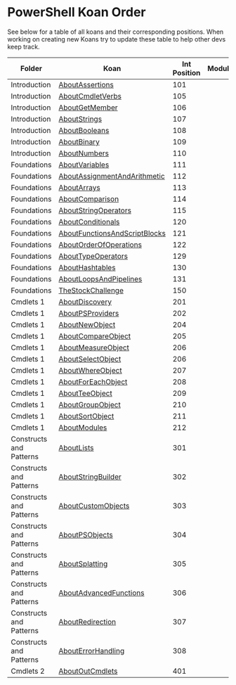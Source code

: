 # PowerShell Koan Order
See below for a table of all koans and their corresponding positions. When working on creating new Koans try to update these table to help other devs keep track.

| Folder                    |  Koan                           |  Int Position  |  Module      |
|---------------------------|---------------------------------|----------------|--------------|
|  Introduction              |[AboutAssertions](Koans/Introduction/AboutAssertions.Koans.ps1)|101| |
|  Introduction            |[AboutCmdletVerbs](Koans/Introduction/AboutCmdletVerbs.Koans.ps1)|105| |
|  Introduction            |[AboutGetMember](Koans/Introduction/AboutGetMember.Koans.ps1)|106| |
|  Introduction              |[AboutStrings](Koans/Introduction/AboutStrings.Koans.ps1)|107| |
|  Introduction            |[AboutBooleans](Koans/Introduction/AboutBooleans.Koans.ps1)|108| |
|  Introduction            |[AboutBinary](Koans/Introduction/AboutBinary.Koans.ps1)|109| |
|  Introduction            |[AboutNumbers](Koans/Introduction/AboutNumbers.Koans.ps1)|110| |
|  Foundations              |[AboutVariables](Koans/Foundations/AboutVariables.Koans.ps1)|111| |
|  Foundations              |[AboutAssignmentAndArithmetic](Koans/Foundations/AboutAssignmentAndArithmetic.Koans.ps1)|112| |
|  Foundations              |[AboutArrays](Koans/Foundations/AboutArrays.Koans.ps1)|113| |
|  Foundations              |[AboutComparison](Koans/Foundations/AboutComparison.Koans.ps1)|114| |
|  Foundations              |[AboutStringOperators](Koans/Foundations/AboutStringOperators.Koans.ps1)|115| |
|  Foundations              |[AboutConditionals](Koans/Foundations/AboutConditionals.Koans.ps1)|120| |
|  Foundations              |[AboutFunctionsAndScriptBlocks](Koans/Foundations/AboutFunctionsAndScriptBlocks.Koans.ps1)|121| |
|  Foundations              |[AboutOrderOfOperations](Koans/Foundations/AboutOrderOfOperations.Koans.ps1)|122| |
|  Foundations              |[AboutTypeOperators](Koans/Foundations/AboutTypeOperators.Koans.ps1)|129| |
|  Foundations              |[AboutHashtables](Koans/Foundations/AboutHashtables.Koans.ps1)|130| |
|  Foundations              |[AboutLoopsAndPipelines](Koans/Foundations/AboutLoopsAndPipelines.Koans.ps1)|131| |
|  Foundations              |[TheStockChallenge](Koans/Katas/TheStockChallenge.Koans.ps1)|150 | |
|  Cmdlets 1                |[AboutDiscovery](Koans/Cmdlets%201/AboutDiscovery.Koans.ps1)|201| |
|  Cmdlets 1                |[AboutPSProviders](Koans/Cmdlets%201/AboutPSProviders.Koans.ps1)|202| |
|  Cmdlets 1                |[AboutNewObject](Koans/Cmdlets%201/AboutNewObject.Koans.ps1)|204| |
|  Cmdlets 1                |[AboutCompareObject](Koans/Cmdlets%201/AboutCompareObject.Koans.ps1)|205| |
|  Cmdlets 1                |[AboutMeasureObject](Koans/Cmdlets%201/AboutMeasureObject.Koans.ps1)|206| |
|  Cmdlets 1                |[AboutSelectObject](Koans/Cmdlets%201/AboutSelectObject.Koans.ps1)|206| |
|  Cmdlets 1                |[AboutWhereObject](Koans/Cmdlets%201/AboutWhereObject.Koans.ps1)|207| |
|  Cmdlets 1                |[AboutForEachObject](Koans/Cmdlets%201/AboutForEachObject.Koans.ps1)|208| |
|  Cmdlets 1                |[AboutTeeObject](Koans/Cmdlets%201/AboutTeeObject.Koans.ps1)|209| |
|  Cmdlets 1                |[AboutGroupObject](Koans/Cmdlets%201/AboutGroupObject.Koans.ps1)|210| |
|  Cmdlets 1                |[AboutSortObject](Koans/Cmdlets%201/AboutSortObject.Koans.ps1)|211| |
|  Cmdlets 1                |[AboutModules](Koans/Cmdlets%201/AboutModules.Koans.ps1)|212| |
|  Constructs and Patterns  |[AboutLists](Koans/Constructs%20and%20Patterns/AboutLists.Koans.ps1)|301| |
|  Constructs and Patterns  |[AboutStringBuilder](Koans/Constructs%20and%20Patterns/AboutStringBuilder.Koans.ps1)|302| |
|  Constructs and Patterns  |[AboutCustomObjects](Koans/Constructs%20and%20Patterns/AboutCustomObjects.Koans.ps1)|303| |
|  Constructs and Patterns  |[AboutPSObjects](Koans/Constructs%20and%20Patterns/AboutPSObjects.Koans.ps1)|304| |
|  Constructs and Patterns  |[AboutSplatting](Koans/Constructs%20and%20Patterns/AboutSplatting.Koans.ps1)|305| |
|  Constructs and Patterns  |[AboutAdvancedFunctions](Koans/Constructs%20and%20Patterns/AboutAdvancedFunctions.Koans.ps1)|306| |
|  Constructs and Patterns  |[AboutRedirection](Koans/Constructs%20and%20Patterns/AboutRedirection.Koans.ps1)|307| |
|  Constructs and Patterns  |[AboutErrorHandling](Koans/Constructs%20and%20Patterns/AboutErrorHandling.Koans.ps1)|308| |
|  Cmdlets 2                |[AboutOutCmdlets](Koans/Cmdlets%202/AboutOutCmdlets.Koans.ps1)|401| | |